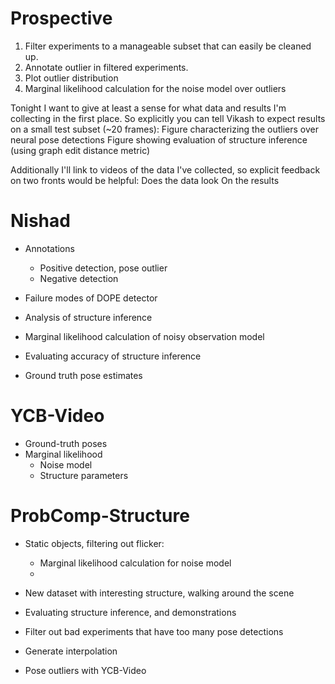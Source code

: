 # Prospective

1. Filter experiments to a manageable subset that can easily be cleaned up.
2. Annotate outlier in filtered experiments.
3. Plot outlier distribution
4. Marginal likelihood calculation for the noise model over outliers

Tonight I want to give at least a sense for what data and results I'm collecting in the first place. So explicitly you can tell Vikash to expect results on a small test subset (~20 frames):
Figure characterizing the outliers over neural pose detections
Figure showing evaluation of structure inference (using graph edit distance metric)

Additionally I'll link to videos of the data I've collected, so explicit feedback on two fronts would be helpful:
Does the data look 
On the results 

# Nishad
* Annotations
    * Positive detection, pose outlier
    * Negative detection

* Failure modes of DOPE detector
* Analysis of structure inference

* Marginal likelihood calculation of noisy observation model
* Evaluating accuracy of structure inference
* Ground truth pose estimates

# YCB-Video
* Ground-truth poses
* Marginal likelihood
    * Noise model
    * Structure parameters

# ProbComp-Structure
* Static objects, filtering out flicker:
    * Marginal likelihood calculation for noise model
    * 
* New dataset with interesting structure, walking around the scene


* Evaluating structure inference, and demonstrations
* Filter out bad experiments that have too many pose detections
* Generate interpolation

* Pose outliers with YCB-Video
